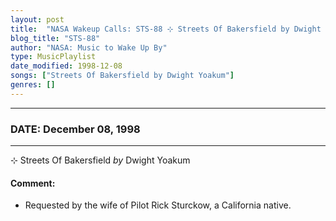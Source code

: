 ```yaml
---
layout: post
title:  "NASA Wakeup Calls: STS-88 ⊹ Streets Of Bakersfield by Dwight Yoakum ✷ December 08, 1998"
blog_title: "STS-88"
author: "NASA: Music to Wake Up By"
type: MusicPlaylist
date_modified: 1998-12-08
songs: ["Streets Of Bakersfield by Dwight Yoakum"]
genres: []
---
```


----
### DATE: December 08, 1998
----
⊹ Streets Of Bakersfield *by* Dwight Yoakum  

#### Comment:
* Requested by the wife of Pilot Rick Sturckow, a California native.



<br/>
<center>
	<a target="_blank"
	   href="https://twitter.com/intent/tweet?hashtags=Space,NASA,Playlist,NASAWakeupCalls,SpaceProgram&text=🚀 {{ page.author}}, {{ page.title }}. {{ site.url }}{{ page.url }}&via=nasawakeupcalls"><i class="fab fa-twitter" title="Tweet this page" alt="Tweet this page" style="font-size: 1.3em;"></i></a>
	&nbsp; 	<i class="fas fa-user-astronaut" style="font-size: 1.5em;"></i> &nbsp;
    <a id="custom_amazon_link"
       type="amzn" search="#"
       category="popular music">
    <i class="fab fa-amazon" style="font-size: 1.3em;"></i></a>
</center>

<!-- Randomly resolve an individual entry from a song array -->
<script src="/assets/javascript/seedrandom.min.js"></script>
<script>
  var wake_me_up = ["Streets Of Bakersfield by Dwight Yoakum"];
  var prng = new Math.seedrandom();
  function randomSong() {
    song = wake_me_up[Math.floor(Math.random() * wake_me_up.length)];
    var amazon_link = document.getElementById("custom_amazon_link");
    amazon_link.setAttribute("search", song);
  }
  window.onload = randomSong();
</script>
